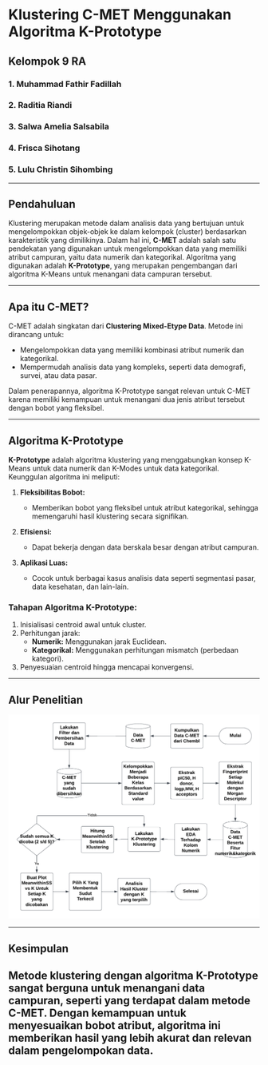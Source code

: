 # Klustering C-MET Menggunakan Algoritma K-Prototype

## Kelompok 9 RA
### 1. Muhammad Fathir Fadillah 
### 2. Raditia Riandi 
### 3. Salwa Amelia Salsabila 
### 4. Frisca Sihotang 
### 5. Lulu Christin Sihombing

---

## Pendahuluan

Klustering merupakan metode dalam analisis data yang bertujuan untuk mengelompokkan objek-objek ke dalam kelompok (cluster) berdasarkan karakteristik yang dimilikinya. Dalam hal ini, **C-MET** adalah salah satu pendekatan yang digunakan untuk mengelompokkan data yang memiliki atribut campuran, yaitu data numerik dan kategorikal. Algoritma yang digunakan adalah **K-Prototype**, yang merupakan pengembangan dari algoritma K-Means untuk menangani data campuran tersebut.

---

## Apa itu C-MET?
C-MET adalah singkatan dari **Clustering Mixed-Etype Data**. Metode ini dirancang untuk:
- Mengelompokkan data yang memiliki kombinasi atribut numerik dan kategorikal.
- Mempermudah analisis data yang kompleks, seperti data demografi, survei, atau data pasar.

Dalam penerapannya, algoritma K-Prototype sangat relevan untuk C-MET karena memiliki kemampuan untuk menangani dua jenis atribut tersebut dengan bobot yang fleksibel.

---

## Algoritma K-Prototype
**K-Prototype** adalah algoritma klustering yang menggabungkan konsep K-Means untuk data numerik dan K-Modes untuk data kategorikal. Keunggulan algoritma ini meliputi:

1. **Fleksibilitas Bobot:**
   - Memberikan bobot yang fleksibel untuk atribut kategorikal, sehingga memengaruhi hasil klustering secara signifikan.

2. **Efisiensi:**
   - Dapat bekerja dengan data berskala besar dengan atribut campuran.

3. **Aplikasi Luas:**
   - Cocok untuk berbagai kasus analisis data seperti segmentasi pasar, data kesehatan, dan lain-lain.

### Tahapan Algoritma K-Prototype:
1. Inisialisasi centroid awal untuk cluster.
2. Perhitungan jarak:
   - **Numerik:** Menggunakan jarak Euclidean.
   - **Kategorikal:** Menggunakan perhitungan mismatch (perbedaan kategori).
3. Penyesuaian centroid hingga mencapai konvergensi.

---

## Alur Penelitian
![Alur Penelitian Menggunakan K-Prototype Clustering](https://github.com/fadillah180403/Bioinformatika9RA/blob/main/Flowchart.png)

---

## Kesimpulan
Metode klustering dengan algoritma K-Prototype sangat berguna untuk menangani data campuran, seperti yang terdapat dalam metode C-MET. Dengan kemampuan untuk menyesuaikan bobot atribut, algoritma ini memberikan hasil yang lebih akurat dan relevan dalam pengelompokan data.
---
